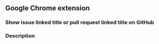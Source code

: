## Google Chrome extension
### Show issue linked title or pull request linked title on GitHub

### Description

